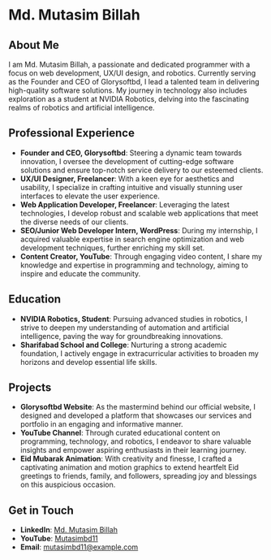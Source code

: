 # Md. Mutasim Billah

## About Me
I am Md. Mutasim Billah, a passionate and dedicated programmer with a focus on web development, UX/UI design, and robotics. Currently serving as the Founder and CEO of Glorysoftbd, I lead a talented team in delivering high-quality software solutions. My journey in technology also includes exploration as a student at NVIDIA Robotics, delving into the fascinating realms of robotics and artificial intelligence.

## Professional Experience
- **Founder and CEO, Glorysoftbd**: Steering a dynamic team towards innovation, I oversee the development of cutting-edge software solutions and ensure top-notch service delivery to our esteemed clients.
- **UX/UI Designer, Freelancer**: With a keen eye for aesthetics and usability, I specialize in crafting intuitive and visually stunning user interfaces to elevate the user experience.
- **Web Application Developer, Freelancer**: Leveraging the latest technologies, I develop robust and scalable web applications that meet the diverse needs of our clients.
- **SEO/Junior Web Developer Intern, WordPress**: During my internship, I acquired valuable expertise in search engine optimization and web development techniques, further enriching my skill set.
- **Content Creator, YouTube**: Through engaging video content, I share my knowledge and expertise in programming and technology, aiming to inspire and educate the community.

## Education
- **NVIDIA Robotics, Student**: Pursuing advanced studies in robotics, I strive to deepen my understanding of automation and artificial intelligence, paving the way for groundbreaking innovations.
- **Sharifabad School and College**: Nurturing a strong academic foundation, I actively engage in extracurricular activities to broaden my horizons and develop essential life skills.

## Projects
- **Glorysoftbd Website**: As the mastermind behind our official website, I designed and developed a platform that showcases our services and portfolio in an engaging and informative manner.
- **YouTube Channel**: Through curated educational content on programming, technology, and robotics, I endeavor to share valuable insights and empower aspiring enthusiasts in their learning journey.
- **Eid Mubarak Animation**: With creativity and finesse, I crafted a captivating animation and motion graphics to extend heartfelt Eid greetings to friends, family, and followers, spreading joy and blessings on this auspicious occasion.

## Get in Touch
- **LinkedIn**: [Md. Mutasim Billah](#)
- **YouTube**: [Mutasimbd11](https://www.youtube.com/@mutasimbd11)
- **Email**: mutasimbd11@example.com
